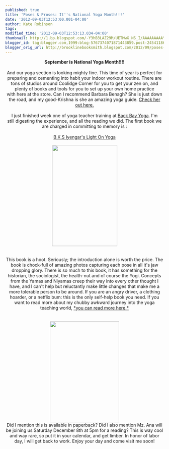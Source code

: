 ```yaml
---
published: true
title: 'Poses & Proses: It''s National Yoga Month!!!'
date: '2012-09-03T12:53:00.001-04:00'
author: Kate Robinson
tags: 
modified_time: '2012-09-03T12:53:13.034-04:00'
thumbnail: http://1.bp.blogspot.com/-Y3hB3LAZ29M/UETMwX_NS_I/AAAAAAAAAYw/EIJdtHQfcvI/s72-c/9780805210316.jpg
blogger_id: tag:blogger.com,1999:blog-5767374071871443859.post-2454118620214714828
blogger_orig_url: http://brooklinebooksmith.blogspot.com/2012/09/poses-proses-its-national-yoga-month.html
---
```


<div class="separator" style="border-bottom: medium none; border-left: medium none; border-right: medium none; border-top: medium none; clear: both; text-align: center;"><strong>September is National Yoga Month!!!!</strong></div><div class="separator" style="border-bottom: medium none; border-left: medium none; border-right: medium none; border-top: medium none; clear: both; text-align: center;"><br /></div><div class="separator" style="border-bottom: medium none; border-left: medium none; border-right: medium none; border-top: medium none; clear: both; text-align: center;">And our yoga section is looking mighty fine. This time of year is perfect for preparing&nbsp;and&nbsp;cementing into&nbsp;habit your indoor workout routine. There are tons of&nbsp;studios around Coolidge Corner for you&nbsp;to get your zen on, and plenty of books and tools for you to set up your own home practice with&nbsp;here at the store. Can I recommend Barbara Benagh? She is just down the road, and my good-Krishna is she an amazing yoga guide. <a href="http://www.yogastudio.org/benagh/" target="_blank">Check her out here.</a></div><div class="separator" style="border-bottom: medium none; border-left: medium none; border-right: medium none; border-top: medium none; clear: both; text-align: center;"><br /></div><div class="separator" style="border-bottom: medium none; border-left: medium none; border-right: medium none; border-top: medium none; clear: both; text-align: center;">I just finished week one of yoga teacher training at <a href="http://www.backbayyoga.com/">Back Bay Yoga</a>. I'm still&nbsp;digesting the experience, and all the&nbsp;reading we did. The first book we are charged in committing to memory is :</div><div class="separator" style="border-bottom: medium none; border-left: medium none; border-right: medium none; border-top: medium none; clear: both; text-align: center;"><br /></div><div class="separator" style="border-bottom: medium none; border-left: medium none; border-right: medium none; border-top: medium none; clear: both; text-align: center;"><a href="http://www.brooklinebooksmith-shop.com/book/9780805210316-0" target="_blank">B.K.S Iyengar's Light On Yoga</a></div><div class="separator" style="border-bottom: medium none; border-left: medium none; border-right: medium none; border-top: medium none; clear: both; text-align: center;"><br /></div><div class="separator" style="clear: both; text-align: center;"><a href="http://1.bp.blogspot.com/-Y3hB3LAZ29M/UETMwX_NS_I/AAAAAAAAAYw/EIJdtHQfcvI/s1600/9780805210316.jpg" imageanchor="1" style="margin-left: 1em; margin-right: 1em;"><img border="0" fea="true" height="320" src="http://1.bp.blogspot.com/-Y3hB3LAZ29M/UETMwX_NS_I/AAAAAAAAAYw/EIJdtHQfcvI/s320/9780805210316.jpg" width="207" /></a></div><div class="separator" style="border-bottom: medium none; border-left: medium none; border-right: medium none; border-top: medium none; clear: both; text-align: center;"><br /></div><div class="separator" style="border-bottom: medium none; border-left: medium none; border-right: medium none; border-top: medium none; clear: both; text-align: center;"><br /></div><div class="separator" style="border-bottom: medium none; border-left: medium none; border-right: medium none; border-top: medium none; clear: both; text-align: center;">This book is a hoot. Seriously; the introduction alone is worth the price. The book is chock-full of amazing photos capturing each pose in all it's jaw dropping glory. There is so much to this book, it has something for the historian, the sociologist, the health-nut and of course the Yogi.&nbsp;Concepts from the Yamas and Niyamas creep their way into every other thought I have, and I can't help but reluctantly make little changes that make me a more tolerable person to be around. If you are an angry driver, a clothing hoarder, or a netflix bum: this is the only self-help book you need. If you want to read more about my chubby awkward journey into the yoga teaching world, <a href="http://katedoesthickyoga.blogspot.com/2012/09/i-survived-week-intensive-i-ate.html?spref=fb" target="_blank">*you can read more here.*</a></div><div class="separator" style="border-bottom: medium none; border-left: medium none; border-right: medium none; border-top: medium none; clear: both; text-align: center;"><br /></div><div class="separator" style="border-bottom: medium none; border-left: medium none; border-right: medium none; border-top: medium none; clear: both; text-align: center;"><br /></div><div class="separator" style="border-bottom: medium none; border-left: medium none; border-right: medium none; border-top: medium none; clear: both; text-align: center;"><a href="http://3.bp.blogspot.com/-0nOGGL2pRg0/UETJ0YYKOQI/AAAAAAAAAYI/oUREhFRKBEU/s1600/9780061864247.jpg" imageanchor="1" style="margin-left: 1em; margin-right: 1em;"><img border="0" fea="true" height="320" src="http://3.bp.blogspot.com/-0nOGGL2pRg0/UETJ0YYKOQI/AAAAAAAAAYI/oUREhFRKBEU/s320/9780061864247.jpg" width="220" /></a></div><div class="separator" style="border-bottom: medium none; border-left: medium none; border-right: medium none; border-top: medium none; clear: both; text-align: center;">Did I mention this is available in paperback? Did I also mention Mz. Ana will be joining us Saturday&nbsp;December 8th at 5pm&nbsp;for a reading? This is way cool and way rare, so put it in your calendar, and get limber. In honor of labor day, I will get back to work. Enjoy your day and come visit me soon!</div><div class="separator" style="border-bottom: medium none; border-left: medium none; border-right: medium none; border-top: medium none; clear: both; text-align: center;"><br /></div>